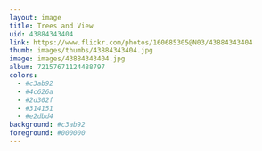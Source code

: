 ```yaml
---
layout: image
title: Trees and View
uid: 43884343404
link: https://www.flickr.com/photos/160685305@N03/43884343404
thumb: images/thumbs/43884343404.jpg
image: images/43884343404.jpg
album: 72157671124488797
colors: 
  - #c3ab92
  - #4c626a
  - #2d302f
  - #314151
  - #e2dbd4
background: #c3ab92
foreground: #000000
---
```


